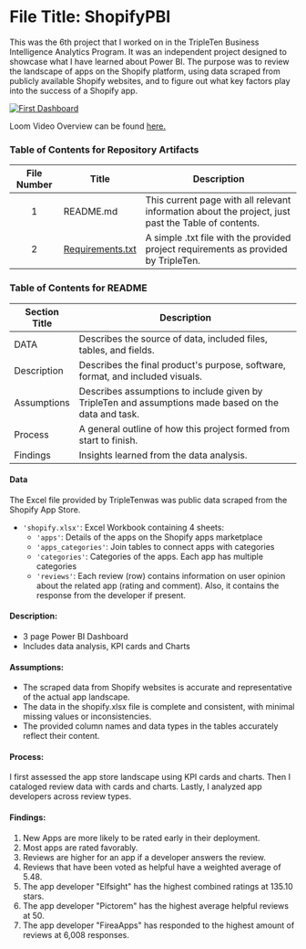 # File Title: ShopifyPBI

This was the 6th project that I worked on in the TripleTen Business Intelligence Analytics Program. It was an independent project designed to showcase what I have learned about Power BI. The purpose was to review the landscape of apps on the Shopify platform, using data scraped from publicly available Shopify websites, and to figure out what key factors play into the success of a Shopify app.

[<img src="https://github.com/Tiffany-Bergett/Data_projects_TripleTen/blob/main/Images/ShopifyPBI.png" alt="First Dashboard">](https://www.loom.com/share/88359c245ed3425aa004cd2e5a1be3b3?sid=6c7a8349-16a9-47d6-a641-b0d51febcb10)

Loom Video Overview can be found <a href='https://www.loom.com/share/88359c245ed3425aa004cd2e5a1be3b3?sid=6c7a8349-16a9-47d6-a641-b0d51febcb10' target=_blank><u>here</u>.</a>

### Table of Contents for Repository Artifacts
| File Number | Title | Description |
| :-----------: | ----------- |----------- |
| 1 | README.md | This current page with all relevant information about the project, just past the Table of contents. |
| 2 | [Requirements.txt](https://github.com/Tiffany-Bergett/Data_projects_TripleTen/blob/main/Shopify/Requirements.txt) | A simple .txt file with the provided project requirements as provided by TripleTen. |

### Table of Contents for README
| Section Title | Description |
| ----------- |----------- |
| DATA | Describes the source of data, included files, tables, and fields. |
| Description | Describes the final product's purpose, software, format, and included visuals. |
| Assumptions | Describes assumptions to include given by TripleTen and assumptions made based on the data and task. |
| Process | A general outline of how this project formed from start to finish. |
| Findings | Insights learned from the data analysis. |

#### Data
The Excel file provided by TripleTenwas was public data scraped from the Shopify App Store.
- `'shopify.xlsx'`: Excel Workbook containing 4 sheets:
    - `'apps'`: Details of the apps on the Shopify apps marketplace
    - `'apps_categories'`: Join tables to connect apps with categories
    - `'categories'`: Categories of the apps. Each app has multiple categories
    - `'reviews'`: Each review (row) contains information on user opinion about the related app (rating and comment). Also, it contains the response from the developer if present.

#### Description:
- 3 page Power BI Dashboard
- Includes data analysis, KPI cards and Charts

#### Assumptions:
- The scraped data from Shopify websites is accurate and representative of the actual app landscape.
- The data in the shopify.xlsx file is complete and consistent, with minimal missing values or inconsistencies.
- The provided column names and data types in the tables accurately reflect their content.

#### Process:
I first assessed the app store landscape using KPI cards and charts.
Then I cataloged review data with cards and charts.
Lastly, I analyzed app developers across review types.

#### Findings:
1. New Apps are more likely to be rated early in their deployment.
2. Most apps are rated favorably.
3. Reviews are higher for an app if a developer answers the review.
4. Reviews that have been voted as helpful have a weighted average of 5.48.
5. The app developer "Elfsight" has the highest combined ratings at 135.10 stars.
6. The app developer "Pictorem" has the highest average helpful reviews at 50.
7. The app developer "FireaApps" has responded to the highest amount of reviews at 6,008 responses.
